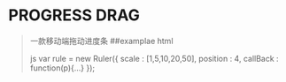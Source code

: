 # PROGRESS DRAG
>一款移动端拖动进度条
##examplae
>html
    <div class="ruler-bx">
        <div class="ruler-text"></div>
        <div class="ruler-line"></div>
    </div>
>js
    var rule = new Ruler({
        scale    : [1,5,10,20,50],
        position : 4,
        callBack : function(p){...}
    });